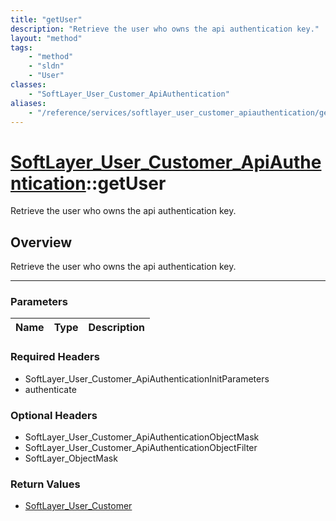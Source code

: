 ```yaml
---
title: "getUser"
description: "Retrieve the user who owns the api authentication key."
layout: "method"
tags:
    - "method"
    - "sldn"
    - "User"
classes:
    - "SoftLayer_User_Customer_ApiAuthentication"
aliases:
    - "/reference/services/softlayer_user_customer_apiauthentication/getUser"
---
```

# [SoftLayer_User_Customer_ApiAuthentication](/reference/services/SoftLayer_User_Customer_ApiAuthentication)::getUser


Retrieve the user who owns the api authentication key.


## Overview 
Retrieve the user who owns the api authentication key.

-----

### Parameters 
|Name | Type | Description |
| --- | --- | --- |


### Required Headers
* SoftLayer_User_Customer_ApiAuthenticationInitParameters
* authenticate


### Optional Headers
* SoftLayer_User_Customer_ApiAuthenticationObjectMask
* SoftLayer_User_Customer_ApiAuthenticationObjectFilter
* SoftLayer_ObjectMask

### Return Values
* <a href='/reference/datatypes/SoftLayer_User_Customer'>SoftLayer_User_Customer </a>




